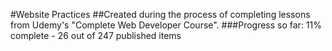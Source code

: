 #Website Practices
##Created during the process of completing lessons from Udemy's "Complete Web Developer Course".
###Progress so far: 11% complete - 26 out of 247 published items
